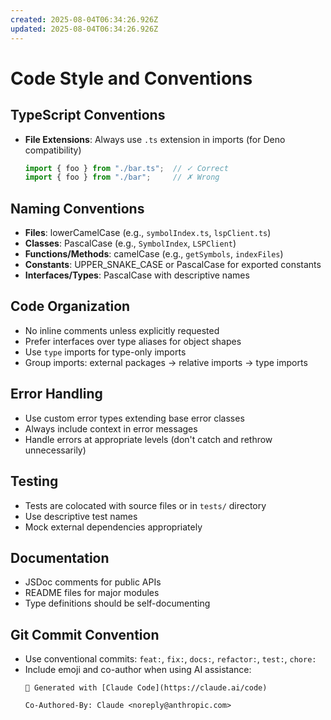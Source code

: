 ```yaml
---
created: 2025-08-04T06:34:26.926Z
updated: 2025-08-04T06:34:26.926Z
---
```


# Code Style and Conventions

## TypeScript Conventions
- **File Extensions**: Always use `.ts` extension in imports (for Deno compatibility)
  ```typescript
  import { foo } from "./bar.ts";  // ✓ Correct
  import { foo } from "./bar";     // ✗ Wrong
  ```

## Naming Conventions
- **Files**: lowerCamelCase (e.g., `symbolIndex.ts`, `lspClient.ts`)
- **Classes**: PascalCase (e.g., `SymbolIndex`, `LSPClient`)
- **Functions/Methods**: camelCase (e.g., `getSymbols`, `indexFiles`)
- **Constants**: UPPER_SNAKE_CASE or PascalCase for exported constants
- **Interfaces/Types**: PascalCase with descriptive names

## Code Organization
- No inline comments unless explicitly requested
- Prefer interfaces over type aliases for object shapes
- Use `type` imports for type-only imports
- Group imports: external packages → relative imports → type imports

## Error Handling
- Use custom error types extending base error classes
- Always include context in error messages
- Handle errors at appropriate levels (don't catch and rethrow unnecessarily)

## Testing
- Tests are colocated with source files or in `tests/` directory
- Use descriptive test names
- Mock external dependencies appropriately

## Documentation
- JSDoc comments for public APIs
- README files for major modules
- Type definitions should be self-documenting

## Git Commit Convention
- Use conventional commits: `feat:`, `fix:`, `docs:`, `refactor:`, `test:`, `chore:`
- Include emoji and co-author when using AI assistance:
  ```
  🤖 Generated with [Claude Code](https://claude.ai/code)
  
  Co-Authored-By: Claude <noreply@anthropic.com>
  ```